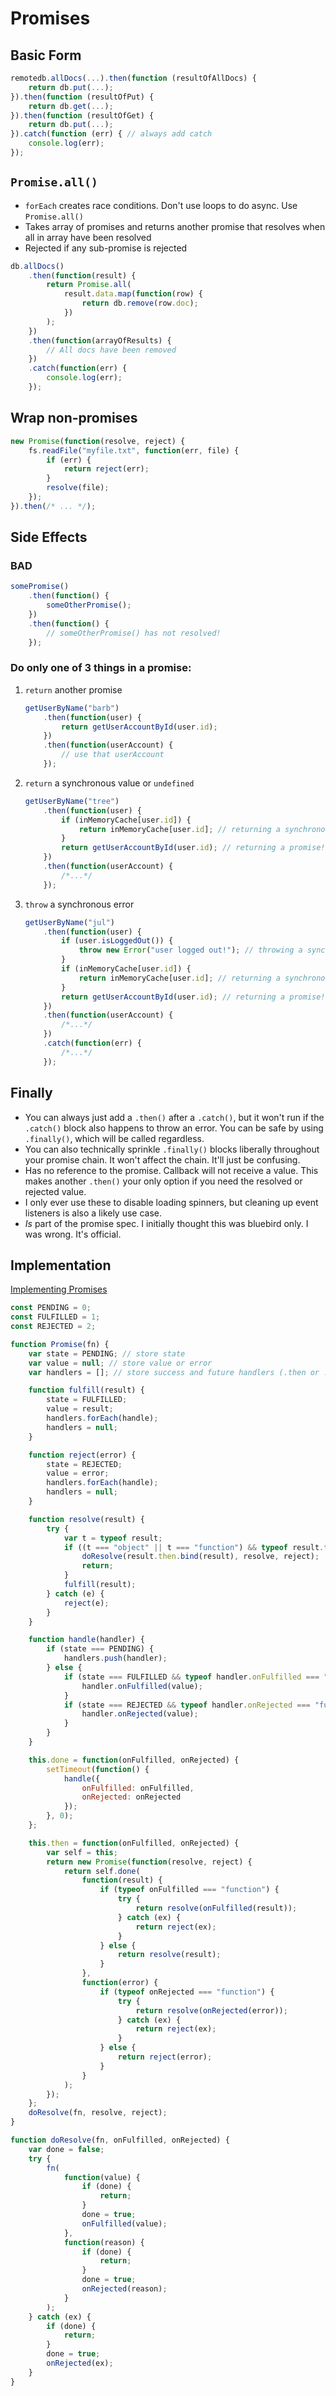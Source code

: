# Promises

## Basic Form

```js
remotedb.allDocs(...).then(function (resultOfAllDocs) {
    return db.put(...);
}).then(function (resultOfPut) {
    return db.get(...);
}).then(function (resultOfGet) {
    return db.put(...);
}).catch(function (err) { // always add catch
    console.log(err);
});
```

## `Promise.all()`

-   `forEach` creates race conditions. Don't use loops to do async. Use `Promise.all()`
-   Takes array of promises and returns another promise that resolves when all in array have been resolved
-   Rejected if any sub-promise is rejected

```js
db.allDocs()
    .then(function(result) {
        return Promise.all(
            result.data.map(function(row) {
                return db.remove(row.doc);
            })
        );
    })
    .then(function(arrayOfResults) {
        // All docs have been removed
    })
    .catch(function(err) {
        console.log(err);
    });
```

## Wrap non-promises

```js
new Promise(function(resolve, reject) {
    fs.readFile("myfile.txt", function(err, file) {
        if (err) {
            return reject(err);
        }
        resolve(file);
    });
}).then(/* ... */);
```

## Side Effects

### BAD

```js
somePromise()
    .then(function() {
        someOtherPromise();
    })
    .then(function() {
        // someOtherPromise() has not resolved!
    });
```

### Do only one of 3 things in a promise:

1. `return` another promise

    ```js
    getUserByName("barb")
        .then(function(user) {
            return getUserAccountById(user.id);
        })
        .then(function(userAccount) {
            // use that userAccount
        });
    ```

2. `return` a synchronous value or `undefined`

    ```js
    getUserByName("tree")
        .then(function(user) {
            if (inMemoryCache[user.id]) {
                return inMemoryCache[user.id]; // returning a synchronous value
            }
            return getUserAccountById(user.id); // returning a promise!
        })
        .then(function(userAccount) {
            /*...*/
        });
    ```

3. `throw` a synchronous error

    ```js
    getUserByName("jul")
        .then(function(user) {
            if (user.isLoggedOut()) {
                throw new Error("user logged out!"); // throwing a synchronous error
            }
            if (inMemoryCache[user.id]) {
                return inMemoryCache[user.id]; // returning a synchronous value
            }
            return getUserAccountById(user.id); // returning a promise!
        })
        .then(function(userAccount) {
            /*...*/
        })
        .catch(function(err) {
            /*...*/
        });
    ```

## Finally

-   You can always just add a `.then()` after a `.catch()`, but it won't run if the `.catch()` block also happens to throw an error. You can be safe by using `.finally()`, which will be called regardless.
-   You can also technically sprinkle `.finally()` blocks liberally throughout your promise chain. It won't affect the chain. It'll just be confusing.
-   Has no reference to the promise. Callback will not receive a value. This makes another `.then()` your only option if you need the resolved or rejected value.
-   I only ever use these to disable loading spinners, but cleaning up event listeners is also a likely use case.
-   _Is_ part of the promise spec. I initially thought this was bluebird only. I was wrong. It's official.

## Implementation

[Implementing Promises](https://www.promisejs.org/implementing/)

```js
const PENDING = 0;
const FULFILLED = 1;
const REJECTED = 2;

function Promise(fn) {
    var state = PENDING; // store state
    var value = null; // store value or error
    var handlers = []; // store success and future handlers (.then or .done)

    function fulfill(result) {
        state = FULFILLED;
        value = result;
        handlers.forEach(handle);
        handlers = null;
    }

    function reject(error) {
        state = REJECTED;
        value = error;
        handlers.forEach(handle);
        handlers = null;
    }

    function resolve(result) {
        try {
            var t = typeof result;
            if ((t === "object" || t === "function") && typeof result.then === "function") {
                doResolve(result.then.bind(result), resolve, reject);
                return;
            }
            fulfill(result);
        } catch (e) {
            reject(e);
        }
    }

    function handle(handler) {
        if (state === PENDING) {
            handlers.push(handler);
        } else {
            if (state === FULFILLED && typeof handler.onFulfilled === "function") {
                handler.onFulfilled(value);
            }
            if (state === REJECTED && typeof handler.onRejected === "function") {
                handler.onRejected(value);
            }
        }
    }

    this.done = function(onFulfilled, onRejected) {
        setTimeout(function() {
            handle({
                onFulfilled: onFulfilled,
                onRejected: onRejected
            });
        }, 0);
    };

    this.then = function(onFulfilled, onRejected) {
        var self = this;
        return new Promise(function(resolve, reject) {
            return self.done(
                function(result) {
                    if (typeof onFulfilled === "function") {
                        try {
                            return resolve(onFulfilled(result));
                        } catch (ex) {
                            return reject(ex);
                        }
                    } else {
                        return resolve(result);
                    }
                },
                function(error) {
                    if (typeof onRejected === "function") {
                        try {
                            return resolve(onRejected(error));
                        } catch (ex) {
                            return reject(ex);
                        }
                    } else {
                        return reject(error);
                    }
                }
            );
        });
    };
    doResolve(fn, resolve, reject);
}

function doResolve(fn, onFulfilled, onRejected) {
    var done = false;
    try {
        fn(
            function(value) {
                if (done) {
                    return;
                }
                done = true;
                onFulfilled(value);
            },
            function(reason) {
                if (done) {
                    return;
                }
                done = true;
                onRejected(reason);
            }
        );
    } catch (ex) {
        if (done) {
            return;
        }
        done = true;
        onRejected(ex);
    }
}
```
